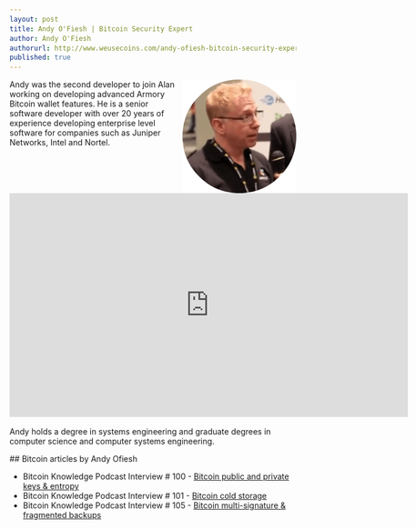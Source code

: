 ```yaml
---
layout: post
title: Andy O'Fiesh | Bitcoin Security Expert
author: Andy O'Fiesh
authorurl: http://www.weusecoins.com/andy-ofiesh-bitcoin-security-expert
published: true
---
```


<img src="/images/andy-ofiesh.png" alt="Andy Ofiesh" align="right">Andy was the second developer to join Alan working on developing advanced Armory Bitcoin wallet features. He is a senior software developer with over 20 years of experience developing enterprise level software for companies such as Juniper Networks, Intel and Nortel.
<p>
<iframe width="700" height="394" src="https://www.youtube.com/embed/qTgf2LZHv9A" frameborder="0" allowfullscreen></iframe>
<p>
Andy holds a degree in systems engineering and graduate degrees in computer science and computer systems engineering.
<p>
## Bitcoin articles by Andy Ofiesh
<ul>
<li>Bitcoin Knowledge Podcast Interview # 100 - <a href="/bitcoin-private-keys-entropy/">Bitcoin public and private keys & entropy</a></li>
<li>Bitcoin Knowledge Podcast Interview # 101 - <a href="/bitcoin-cold-storage/">Bitcoin cold storage</a></li>
<li>Bitcoin Knowledge Podcast Interview # 105 - <a href="/bitcoin-multi-signature-fragmented-backups/">Bitcoin multi-signature & fragmented backups</a></li>
</ul>